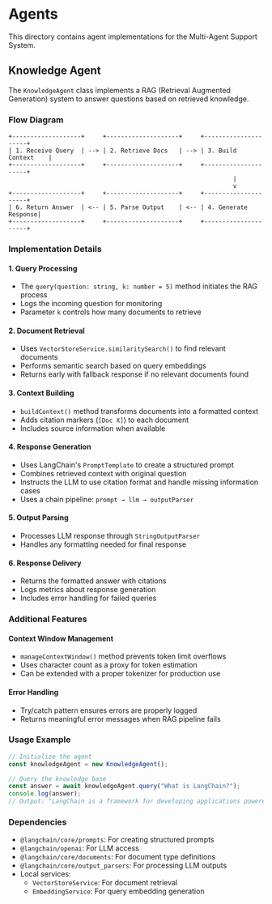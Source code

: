 # Agents

This directory contains agent implementations for the Multi-Agent Support System.

## Knowledge Agent

The `KnowledgeAgent` class implements a RAG (Retrieval Augmented Generation) system to answer questions based on retrieved knowledge.

### Flow Diagram

```
+-------------------+     +--------------------+     +---------------------+
| 1. Receive Query  | --> | 2. Retrieve Docs   | --> | 3. Build Context    |
+-------------------+     +--------------------+     +---------------------+
                                                              |
                                                              v
+-------------------+     +--------------------+     +---------------------+
| 6. Return Answer  | <-- | 5. Parse Output    | <-- | 4. Generate Response|
+-------------------+     +--------------------+     +---------------------+
```

### Implementation Details

#### 1. Query Processing
- The `query(question: string, k: number = 5)` method initiates the RAG process
- Logs the incoming question for monitoring
- Parameter `k` controls how many documents to retrieve

#### 2. Document Retrieval
- Uses `VectorStoreService.similaritySearch()` to find relevant documents
- Performs semantic search based on query embeddings
- Returns early with fallback response if no relevant documents found

#### 3. Context Building
- `buildContext()` method transforms documents into a formatted context
- Adds citation markers (`[Doc X]`) to each document
- Includes source information when available

#### 4. Response Generation
- Uses LangChain's `PromptTemplate` to create a structured prompt
- Combines retrieved context with original question
- Instructs the LLM to use citation format and handle missing information cases
- Uses a chain pipeline: `prompt → llm → outputParser`

#### 5. Output Parsing
- Processes LLM response through `StringOutputParser`
- Handles any formatting needed for final response

#### 6. Response Delivery
- Returns the formatted answer with citations
- Logs metrics about response generation
- Includes error handling for failed queries

### Additional Features

#### Context Window Management
- `manageContextWindow()` method prevents token limit overflows
- Uses character count as a proxy for token estimation
- Can be extended with a proper tokenizer for production use

#### Error Handling
- Try/catch pattern ensures errors are properly logged
- Returns meaningful error messages when RAG pipeline fails

### Usage Example

```typescript
// Initialize the agent
const knowledgeAgent = new KnowledgeAgent();

// Query the knowledge base
const answer = await knowledgeAgent.query("What is LangChain?");
console.log(answer);
// Output: "LangChain is a framework for developing applications powered by language models. [Doc 1]"
```

### Dependencies

- `@langchain/core/prompts`: For creating structured prompts
- `@langchain/openai`: For LLM access
- `@langchain/core/documents`: For document type definitions
- `@langchain/core/output_parsers`: For processing LLM outputs
- Local services:
  - `VectorStoreService`: For document retrieval
  - `EmbeddingService`: For query embedding generation 